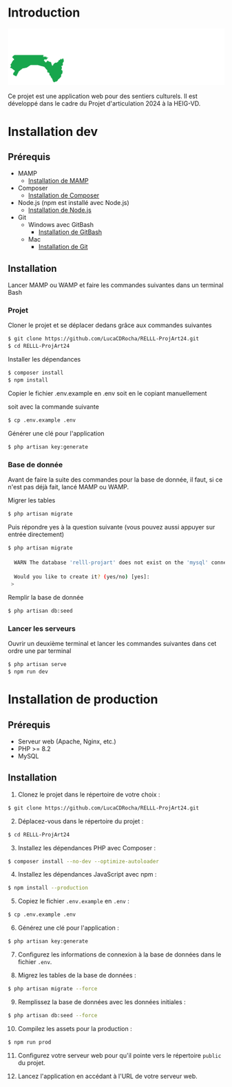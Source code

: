 # Introduction
![Logo de VaudSentiers](public/img/logo/Logo_RGB_Blanc_grand.png)

Ce projet est une application web pour des sentiers culturels. Il est développé dans le cadre du Projet d'articulation 2024 à la HEIG-VD.

# Installation dev

## Prérequis
- MAMP
  - [Installation de MAMP](https://www.mamp.info/en/downloads/)
- Composer
  - [Installation de Composer](https://getcomposer.org/download/)
- Node.js (npm est installé avec Node.js)
  - [Installation de Node.js](https://nodejs.org/en/download/prebuilt-installer/)
- Git
  - Windows avec GitBash
    - [Installation de GitBash](https://gitforwindows.org/)
  - Mac
    - [Installation de Git](https://git-scm.com/download/mac)

## Installation
Lancer MAMP ou WAMP et faire les commandes suivantes dans un terminal Bash

### Projet
Cloner le projet et se déplacer dedans grâce aux commandes suivantes
```bash
$ git clone https://github.com/LucaCDRocha/RELLL-ProjArt24.git
$ cd RELLL-ProjArt24
```

Installer les dépendances
```bash
$ composer install
$ npm install
```

Copier le fichier .env.example en .env soit en le copiant manuellement

soit avec la commande suivante
```bash
$ cp .env.example .env
```

Générer une clé pour l'application
```bash
$ php artisan key:generate
```

### Base de donnée
Avant de faire la suite des commandes pour la base de donnée, il faut, si ce n'est pas déjà fait, lancé MAMP ou WAMP.

Migrer les tables
```bash
$ php artisan migrate
```

Puis répondre yes à la question suivante (vous pouvez aussi appuyer sur entrée directement)
```bash
$ php artisan migrate

  WARN The database 'relll-projart' does not exist on the 'mysql' connection.

  Would you like to create it? (yes/no) [yes]:
 >
```

Remplir la base de donnée
```bash
$ php artisan db:seed
```

### Lancer les serveurs
Ouvrir un deuxième terminal et lancer les commandes suivantes dans cet ordre une par terminal
```bash
$ php artisan serve
$ npm run dev
```

# Installation de production
## Prérequis
- Serveur web (Apache, Nginx, etc.)
- PHP >= 8.2
- MySQL

## Installation
1. Clonez le projet dans le répertoire de votre choix :
```bash
$ git clone https://github.com/LucaCDRocha/RELLL-ProjArt24.git
```

2. Déplacez-vous dans le répertoire du projet :
```bash
$ cd RELLL-ProjArt24
```

3. Installez les dépendances PHP avec Composer :
```bash
$ composer install --no-dev --optimize-autoloader
```

4. Installez les dépendances JavaScript avec npm :
```bash
$ npm install --production
```

5. Copiez le fichier `.env.example` en `.env` :
```bash
$ cp .env.example .env
```

6. Générez une clé pour l'application :
```bash
$ php artisan key:generate
```

7. Configurez les informations de connexion à la base de données dans le fichier `.env`.

8. Migrez les tables de la base de données :
```bash
$ php artisan migrate --force
```

9. Remplissez la base de données avec les données initiales :
```bash
$ php artisan db:seed --force
```

10. Compilez les assets pour la production :
```bash
$ npm run prod
```

11. Configurez votre serveur web pour qu'il pointe vers le répertoire `public` du projet.

12. Lancez l'application en accédant à l'URL de votre serveur web.
